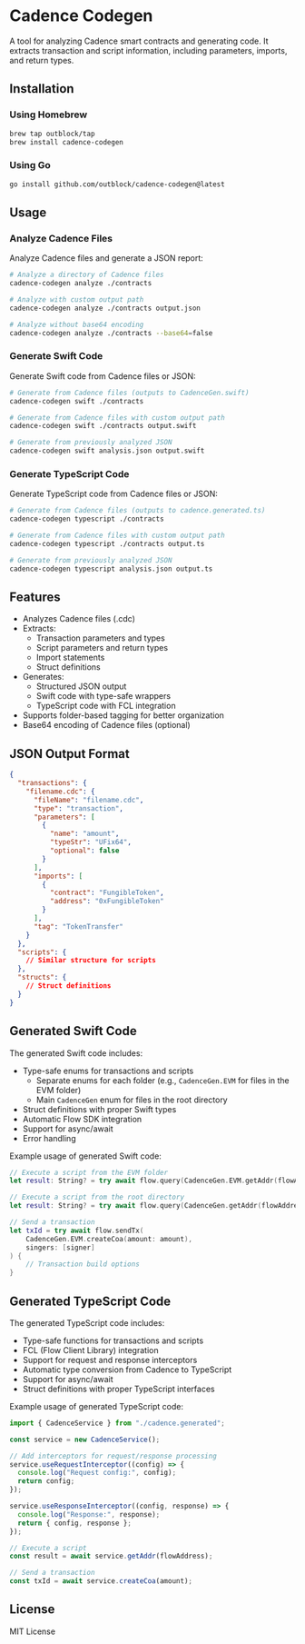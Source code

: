 # Cadence Codegen

A tool for analyzing Cadence smart contracts and generating code. It extracts transaction and script information, including parameters, imports, and return types.

## Installation

### Using Homebrew

```bash
brew tap outblock/tap
brew install cadence-codegen
```

### Using Go

```bash
go install github.com/outblock/cadence-codegen@latest
```

## Usage

### Analyze Cadence Files

Analyze Cadence files and generate a JSON report:

```bash
# Analyze a directory of Cadence files
cadence-codegen analyze ./contracts

# Analyze with custom output path
cadence-codegen analyze ./contracts output.json

# Analyze without base64 encoding
cadence-codegen analyze ./contracts --base64=false
```

### Generate Swift Code

Generate Swift code from Cadence files or JSON:

```bash
# Generate from Cadence files (outputs to CadenceGen.swift)
cadence-codegen swift ./contracts

# Generate from Cadence files with custom output path
cadence-codegen swift ./contracts output.swift

# Generate from previously analyzed JSON
cadence-codegen swift analysis.json output.swift
```

### Generate TypeScript Code

Generate TypeScript code from Cadence files or JSON:

```bash
# Generate from Cadence files (outputs to cadence.generated.ts)
cadence-codegen typescript ./contracts

# Generate from Cadence files with custom output path
cadence-codegen typescript ./contracts output.ts

# Generate from previously analyzed JSON
cadence-codegen typescript analysis.json output.ts
```

## Features

- Analyzes Cadence files (.cdc)
- Extracts:
  - Transaction parameters and types
  - Script parameters and return types
  - Import statements
  - Struct definitions
- Generates:
  - Structured JSON output
  - Swift code with type-safe wrappers
  - TypeScript code with FCL integration
- Supports folder-based tagging for better organization
- Base64 encoding of Cadence files (optional)

## JSON Output Format

```json
{
  "transactions": {
    "filename.cdc": {
      "fileName": "filename.cdc",
      "type": "transaction",
      "parameters": [
        {
          "name": "amount",
          "typeStr": "UFix64",
          "optional": false
        }
      ],
      "imports": [
        {
          "contract": "FungibleToken",
          "address": "0xFungibleToken"
        }
      ],
      "tag": "TokenTransfer"
    }
  },
  "scripts": {
    // Similar structure for scripts
  },
  "structs": {
    // Struct definitions
  }
}
```

## Generated Swift Code

The generated Swift code includes:

- Type-safe enums for transactions and scripts
  - Separate enums for each folder (e.g., `CadenceGen.EVM` for files in the EVM folder)
  - Main `CadenceGen` enum for files in the root directory
- Struct definitions with proper Swift types
- Automatic Flow SDK integration
- Support for async/await
- Error handling

Example usage of generated Swift code:

```swift
// Execute a script from the EVM folder
let result: String? = try await flow.query(CadenceGen.EVM.getAddr(flowAddress: address))

// Execute a script from the root directory
let result: String? = try await flow.query(CadenceGen.getAddr(flowAddress: address))

// Send a transaction
let txId = try await flow.sendTx(
    CadenceGen.EVM.createCoa(amount: amount),
    singers: [signer]
) {
    // Transaction build options
}
```

## Generated TypeScript Code

The generated TypeScript code includes:

- Type-safe functions for transactions and scripts
- FCL (Flow Client Library) integration
- Support for request and response interceptors
- Automatic type conversion from Cadence to TypeScript
- Support for async/await
- Struct definitions with proper TypeScript interfaces

Example usage of generated TypeScript code:

```typescript
import { CadenceService } from "./cadence.generated";

const service = new CadenceService();

// Add interceptors for request/response processing
service.useRequestInterceptor((config) => {
  console.log("Request config:", config);
  return config;
});

service.useResponseInterceptor((config, response) => {
  console.log("Response:", response);
  return { config, response };
});

// Execute a script
const result = await service.getAddr(flowAddress);

// Send a transaction
const txId = await service.createCoa(amount);
```

## License

MIT License
